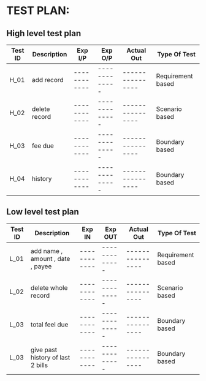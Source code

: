 # TEST PLAN:

## High level test plan

| **Test ID** | **Description**                                              | **Exp I/P** | **Exp O/P** | **Actual Out** |**Type Of Test**  |    
|-------------|--------------------------------------------------------------|------------|-------------|----------------|------------------|
|  H_01       |add record|------------|-------------|----------------|Requirement based |
|  H_02       |delete record|  ------------|-------------|----------------|Scenario based    |
|  H_03       |fee due|  ------------|-------------|----------------|Boundary based    |
|  H_04       |history|  ------------|-------------|----------------|Boundary based    |

## Low level test plan

| **Test ID** | **Description**                                              | **Exp IN** | **Exp OUT** | **Actual Out** |**Type Of Test**  |    
|-------------|--------------------------------------------------------------|------------|-------------|----------------|------------------|
|  L_01       |add name , amount , date , payee|  ------------|-------------|----------------|Requirement based |
|  L_02       |delete whole record|  ------------|-------------|----------------|Scenario based    |
|  L_03       | total feel due|  ------------|-------------|----------------|Boundary based    |
|  L_03       | give past history of last 2 bills |  ------------|-------------|----------------|Boundary based    |
